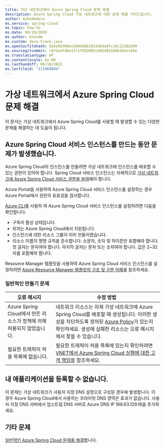 ```yaml
---
title: 가상 네트워크에서 Azure Spring Cloud 문제 해결
description: Azure Spring Cloud 가상 네트워크에 대한 문제 해결 가이드입니다.
author: mikedodaro
ms.service: spring-cloud
ms.topic: how-to
ms.date: 09/19/2020
ms.author: brendm
ms.custom: devx-track-java
ms.openlocfilehash: 82ee9b368ecb98d4bb1833ab9a4fc1dc22182e99
ms.sourcegitcommit: c072eefdba1fc1f582005cdd549218863d1e149e
ms.translationtype: HT
ms.contentlocale: ko-KR
ms.lasthandoff: 06/10/2021
ms.locfileid: "111968884"
---
```

# <a name="troubleshooting-azure-spring-cloud-in-virtual-networks"></a>가상 네트워크에서 Azure Spring Cloud 문제 해결

이 문서는 가상 네트워크에서 Azure Spring Cloud를 사용할 때 발생할 수 있는 다양한 문제를 해결하는 데 도움이 됩니다.

## <a name="i-encountered-a-problem-with-creating-an-azure-spring-cloud-service-instance"></a>Azure Spring Cloud 서비스 인스턴스를 만드는 동안 문제가 발생했습니다.

Azure Spring Cloud의 인스턴스를 만들려면 가상 네트워크에 인스턴스를 배포할 수 있는 권한이 있어야 합니다.  Spring Cloud 서비스 인스턴스는 자체적으로 [가상 네트워크에 Azure Spring Cloud 서비스 권한을 부여](./how-to-deploy-in-azure-virtual-network.md#grant-service-permission-to-the-virtual-network)해야 합니다.

Azure Portal을 사용하여 Azure Spring Cloud 서비스 인스턴스를 설정하는 경우 Azure Portal에서 권한의 유효성을 검사합니다.

[Azure CLI](/cli/azure/get-started-with-azure-cli)를 사용하 여 Azure Spring Cloud 서비스 인스턴스를 설정하려면 다음을 확인합니다.

- 구독이 활성 상태입니다.
- 위치는 Azure Spring Cloud에서 지원됩니다.
- 인스턴스에 대한 리소스 그룹이 이미 만들어졌습니다.
- 리소스 이름이 명명 규칙을 준수합니다. 소문자, 숫자 및 하이픈만 포함해야 합니다. 첫 글자는 문자여야 합니다. 마지막 글자는 문자 또는 숫자여야 합니다. 값은 2~32자를 포함해야 합니다.

Resource Manager 템플릿을 사용하여 Azure Spring Cloud 서비스 인스턴스를 설정하려면 [Azure Resource Manager 템플릿의 구조 및 구문 이해](../azure-resource-manager/templates/syntax.md)를 참조하세요.

### <a name="common-creation-issues"></a>일반적인 만들기 문제

| 오류 메시지 | 수정 방법 |
|------|------|
| Azure Spring Cloud에서 만든 리소스가 정책에 의해 허용되지 않았습니다. | 네트워크 리소스는 자체 가상 네트워크에 Azure Spring Cloud를 배포할 때 생성됩니다. 이러한 생성을 차단하도록 정의된 [Azure Policy](../governance/policy/overview.md)가 있는지 확인하세요. 생성에 실패한 리소스는 오류 메시지에서 찾을 수 있습니다. |
| 필요한 트래픽이 허용 목록에 없습니다. | 필요한 트래픽이 허용 목록에 있는지 확인하려면 [VNET에서 Azure Spring Cloud 실행에 대한 고객 책임](./vnet-customer-responsibilities.md)을 참조하세요. |

## <a name="my-application-cant-be-registered"></a>내 애플리케이션을 등록할 수 없습니다.

이 문제는 가상 네트워크가 사용자 지정 DNS 설정으로 구성된 경우에 발생합니다. 이 경우 Azure Spring Cloud에서 사용하는 프라이빗 DNS 영역은 효과가 없습니다. 사용자 지정 DNS 서버에서 업스트림 DNS 서버로 Azure DNS IP 168.63.129.16을 추가하세요.

## <a name="other-issues"></a>기타 문제

[일반적인 Azure Spring Cloud 문제를 해결](./troubleshoot.md)합니다.